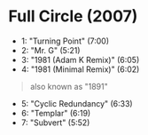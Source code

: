 # Full Circle (2007)

- 1: "Turning Point" (7:00)
- 2: "Mr. G" (5:21)
- 3: "1981 (Adam K Remix)" (6:05)
- 4: "1981 (Minimal Remix)" (6:02)
> also known as "1891"
- 5: "Cyclic Redundancy" (6:33)
- 6: "Templar" (6:19)
- 7: "Subvert" (5:52)
